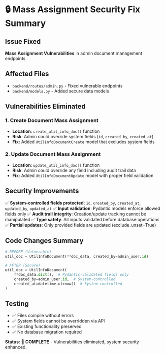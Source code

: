 # 🔒 Mass Assignment Security Fix Summary

## **Issue Fixed**
**Mass Assignment Vulnerabilities** in admin document management endpoints

## **Affected Files**
- `backend/routes/admin.py` - Fixed vulnerable endpoints
- `backend/models.py` - Added secure data models

## **Vulnerabilities Eliminated**

### 1. **Create Document Mass Assignment** 
- **Location**: `create_util_info_doc()` function
- **Risk**: Admin could override system fields (`id`, `created_by`, `created_at`)
- **Fix**: Added `UtilInfoDocumentCreate` model that excludes system fields

### 2. **Update Document Mass Assignment**
- **Location**: `update_util_info_doc()` function  
- **Risk**: Admin could override any field including audit trail data
- **Fix**: Added `UtilInfoDocumentUpdate` model with proper field validation

## **Security Improvements**

✅ **System-controlled fields protected**: `id`, `created_by`, `created_at`, `updated_by`, `updated_at`
✅ **Input validation**: Pydantic models enforce allowed fields only
✅ **Audit trail integrity**: Creation/update tracking cannot be manipulated
✅ **Type safety**: All inputs validated before database operations
✅ **Partial updates**: Only provided fields are updated (exclude_unset=True)

## **Code Changes Summary**

```python
# BEFORE (Vulnerable)
util_doc = UtilInfoDocument(**doc_data, created_by=admin_user.id)

# AFTER (Secure) 
util_doc = UtilInfoDocument(
    **doc_data.dict(),  # Pydantic-validated fields only
    created_by=admin_user.id,  # System-controlled
    created_at=datetime.utcnow()  # System-controlled
)
```

## **Testing**
- ✅ Files compile without errors
- ✅ System fields cannot be overridden via API
- ✅ Existing functionality preserved
- ✅ No database migration required

**Status**: 🎯 **COMPLETE** - Vulnerabilities eliminated, system security enhanced.